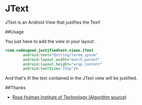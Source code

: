 JText
=========

JText is an Android View that justifies the Text!

##Usage

You just have to add the view in your layout:

```xml
<com.codesgood.justifiedtext.views.JText
        android:text="@string/lorem_ipsum"
        android:layout_width="match_parent"
        android:layout_height="wrap_content"
        android:textSize="15sp"/>
```

And that's it! the text contained in the JText view will be justified.


##Thanks

- [Rose Hulman Institute of Technology (Algorithm source)](http://www.rose-hulman.edu/Users/faculty/young/CS-Classes/csse220/200820/web/Programs/Markov/justification.html)

